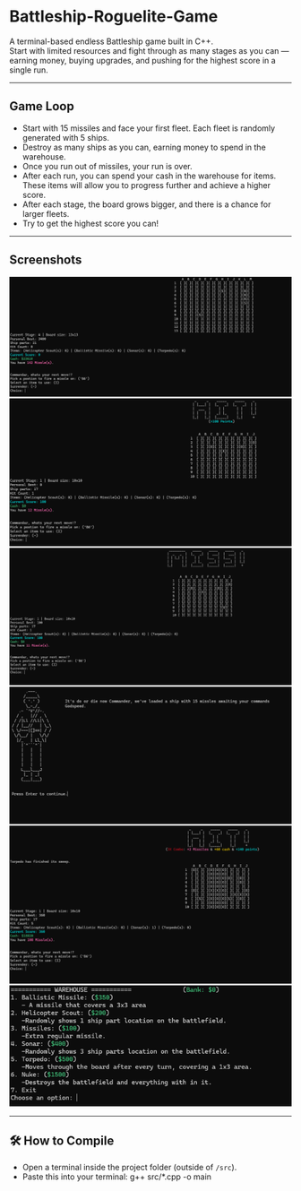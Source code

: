 # Battleship-Roguelite-Game

A terminal-based endless Battleship game built in C++.  
Start with limited resources and fight through as many stages as you can — earning money, buying upgrades, and pushing for the highest score in a single run.

---

##  Game Loop

- Start with 15 missiles and face your first fleet. Each fleet is randomly generated with 5 ships.
- Destroy as many ships as you can, earning money to spend in the warehouse.
- Once you run out of missiles, your run is over.
- After each run, you can spend your cash in the warehouse for items. These items will allow you to progress further and achieve a higher score.
- After each stage, the board grows bigger, and there is a chance for larger fleets.
- Try to get the highest score you can!

---

##  Screenshots

![Gameplay Screenshot](images/13x13Board.png)
![Gameplay Screenshot](images/Hit.png)
![Gameplay Screenshot](images/Miss.png)
![Gameplay Screenshot](images/Startscene.png)
![Gameplay Screenshot](images/TorpedoandSonar.png)
![Gameplay Screenshot](images/Warehouse.png)

---

## 🛠️ How to Compile

- Open a terminal inside the project folder (outside of `/src`).
- Paste this into your terminal: g++ src/*.cpp -o main